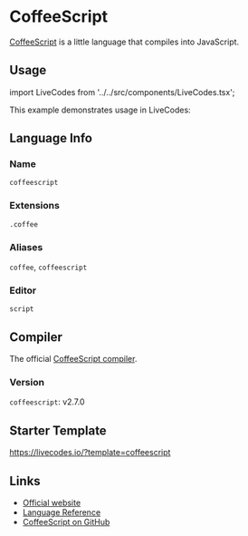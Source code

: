 # CoffeeScript

[CoffeeScript](https://coffeescript.org/) is a little language that compiles into JavaScript.

## Usage

import LiveCodes from '../../src/components/LiveCodes.tsx';

This example demonstrates usage in LiveCodes:

<LiveCodes template="coffeescript" height="80vh"></LiveCodes>

## Language Info

### Name

`coffeescript`

### Extensions

`.coffee`

### Aliases

`coffee`, `coffeescript`

### Editor

`script`

## Compiler

The official [CoffeeScript compiler](https://www.npmjs.com/package/coffeescript).

### Version

`coffeescript`: v2.7.0

## Starter Template

https://livecodes.io/?template=coffeescript

## Links

- [Official website](https://coffeescript.org/)
- [Language Reference](https://coffeescript.org/#language)
- [CoffeeScript on GitHub](https://github.com/jashkenas/coffeescript)